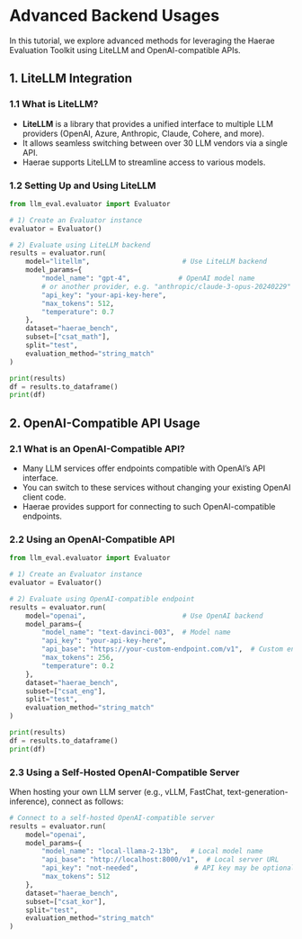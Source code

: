 # Advanced Backend Usages

In this tutorial, we explore advanced methods for leveraging the Haerae Evaluation Toolkit using LiteLLM and OpenAI-compatible APIs.

## 1. LiteLLM Integration

### 1.1 What is LiteLLM?

* **LiteLLM** is a library that provides a unified interface to multiple LLM providers (OpenAI, Azure, Anthropic, Claude, Cohere, and more).
* It allows seamless switching between over 30 LLM vendors via a single API.
* Haerae supports LiteLLM to streamline access to various models.

### 1.2 Setting Up and Using LiteLLM

```python
from llm_eval.evaluator import Evaluator

# 1) Create an Evaluator instance
evaluator = Evaluator()

# 2) Evaluate using LiteLLM backend
results = evaluator.run(
    model="litellm",                       # Use LiteLLM backend
    model_params={
        "model_name": "gpt-4",            # OpenAI model name
        # or another provider, e.g. "anthropic/claude-3-opus-20240229"
        "api_key": "your-api-key-here",
        "max_tokens": 512,
        "temperature": 0.7
    },
    dataset="haerae_bench",
    subset=["csat_math"],
    split="test",
    evaluation_method="string_match"
)

print(results)
df = results.to_dataframe()
print(df)
```

## 2. OpenAI-Compatible API Usage

### 2.1 What is an OpenAI-Compatible API?

* Many LLM services offer endpoints compatible with OpenAI’s API interface.
* You can switch to these services without changing your existing OpenAI client code.
* Haerae provides support for connecting to such OpenAI-compatible endpoints.

### 2.2 Using an OpenAI-Compatible API

```python
from llm_eval.evaluator import Evaluator

# 1) Create an Evaluator instance
evaluator = Evaluator()

# 2) Evaluate using OpenAI-compatible endpoint
results = evaluator.run(
    model="openai",                        # Use OpenAI backend
    model_params={
        "model_name": "text-davinci-003",  # Model name
        "api_key": "your-api-key-here",
        "api_base": "https://your-custom-endpoint.com/v1",  # Custom endpoint
        "max_tokens": 256,
        "temperature": 0.2
    },
    dataset="haerae_bench",
    subset=["csat_eng"],
    split="test",
    evaluation_method="string_match"
)

print(results)
df = results.to_dataframe()
print(df)
```

### 2.3 Using a Self-Hosted OpenAI-Compatible Server

When hosting your own LLM server (e.g., vLLM, FastChat, text-generation-inference), connect as follows:

```python
# Connect to a self-hosted OpenAI-compatible server
results = evaluator.run(
    model="openai",
    model_params={
        "model_name": "local-llama-2-13b",   # Local model name
        "api_base": "http://localhost:8000/v1",  # Local server URL
        "api_key": "not-needed",              # API key may be optional
        "max_tokens": 512
    },
    dataset="haerae_bench",
    subset=["csat_kor"],
    split="test",
    evaluation_method="string_match"
)
```
